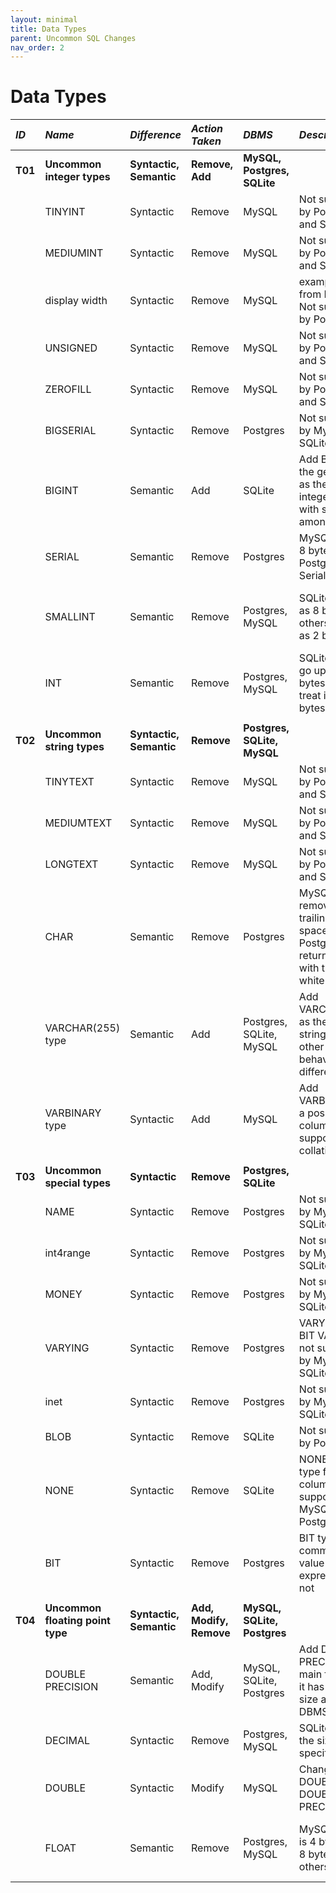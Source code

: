 ```yaml
---
layout: minimal
title: Data Types
parent: Uncommon SQL Changes
nav_order: 2
---
```


# Data Types

| _ID_    | _Name_                           | _Difference_            | _Action Taken_          | _DBMS_                      | _Description_                                                                              | _Related Links_                                                                                                                                                             |
| :------ | :------------------------------- | :---------------------- | :---------------------- | :-------------------------- | :----------------------------------------------------------------------------------------- | :-------------------------------------------------------------------------------------------------------------------------------------------------------------------------- |
| **T01** | **Uncommon integer types**       | **Syntactic, Semantic** | **Remove, Add**         | **MySQL, Postgres, SQLite** |                                                                                            |                                                                                                                                                                             |
|         | TINYINT                          | Syntactic               | Remove                  | MySQL                       | Not supported by PostgreSQL and SQLite                                                     | https://dev.mysql.com/doc/refman/8.4/en/integer-types.html                                                                                                                  |
|         | MEDIUMINT                        | Syntactic               | Remove                  | MySQL                       | Not supported by PostgreSQL and SQLite                                                     | https://dev.mysql.com/doc/refman/8.4/en/integer-types.html                                                                                                                  |
|         | display width                    | Syntactic               | Remove                  | MySQL                       | example: (4) from INT(4), Not supported by PostgreSQL                                      | https://dev.mysql.com/doc/refman/8.4/en/numeric-type-syntax.html                                                                                                            |
|         | UNSIGNED                         | Syntactic               | Remove                  | MySQL                       | Not supported by PostgreSQL and SQLite                                                     | https://dev.mysql.com/doc/refman/8.4/en/numeric-type-syntax.html                                                                                                            |
|         | ZEROFILL                         | Syntactic               | Remove                  | MySQL                       | Not supported by PostgreSQL and SQLite                                                     | https://dev.mysql.com/doc/refman/8.4/en/numeric-type-syntax.html                                                                                                            |
|         | BIGSERIAL                        | Syntactic               | Remove                  | Postgres                    | Not supported by MySQL and SQLite                                                          | https://www.postgresql.org/docs/current/datatype-numeric.html                                                                                                               |
|         | BIGINT                           | Semantic                | Add                     | SQLite                      | Add BIGINT to the generator as the only integer type with same size among DBMS             | https://dev.mysql.com/doc/refman/8.4/en/integer-types.html<br>https://www.postgresql.org/docs/current/datatype-numeric.html<br>https://www.sqlite.org/datatype3.html        |
|         | SERIAL                           | Semantic                | Remove                  | Postgres                    | MySQL Serial is 8 bytes, PostgreSQL Serial is 4 bytes                                      | https://dev.mysql.com/doc/refman/8.4/en/numeric-type-syntax.html<br>https://www.postgresql.org/docs/current/datatype-numeric.html#DATATYPE-SERIAL                           |
|         | SMALLINT                         | Semantic                | Remove                  | Postgres, MySQL             | SQLite treats it as 8 bytes, others treat it as 2 bytes                                    | https://dev.mysql.com/doc/refman/8.4/en/integer-types.html<br>https://www.postgresql.org/docs/current/datatype-numeric.html<br>https://www.sqlite.org/datatype3.html        |
|         | INT                              | Semantic                | Remove                  | Postgres, MySQL             | SQLite INT can go up to 8 bytes, others treat it as 4 bytes                                | https://dev.mysql.com/doc/refman/8.4/en/integer-types.html<br>https://www.postgresql.org/docs/current/datatype-numeric.html<br>https://www.sqlite.org/datatype3.html        |
|         |                                  |                         |                         |                             |                                                                                            |                                                                                                                                                                             |
| **T02** | **Uncommon string types**        | **Syntactic, Semantic** | **Remove**              | **Postgres, SQLite, MySQL** |                                                                                            |                                                                                                                                                                             |
|         | TINYTEXT                         | Syntactic               | Remove                  | MySQL                       | Not supported by PostgreSQL and SQLite                                                     | https://dev.mysql.com/doc/refman/8.4/en/string-type-syntax.html                                                                                                             |
|         | MEDIUMTEXT                       | Syntactic               | Remove                  | MySQL                       | Not supported by PostgreSQL and SQLite                                                     | https://dev.mysql.com/doc/refman/8.4/en/string-type-syntax.html                                                                                                             |
|         | LONGTEXT                         | Syntactic               | Remove                  | MySQL                       | Not supported by PostgreSQL and SQLite                                                     | https://dev.mysql.com/doc/refman/8.4/en/string-type-syntax.html                                                                                                             |
|         | CHAR                             | Semantic                | Remove                  | Postgres                    | MySQL removes trailing white space, but PostgreSQL returns value with trailing white space | https://dev.mysql.com/doc/refman/8.4/en/char.html<br>https://www.postgresql.org/docs/current/datatype-character.html                                                        |
|         | VARCHAR(255) type                | Semantic                | Add                     | Postgres, SQLite, MySQL     | Add VARCHAR(255) as the main string type, other types behave differently                   | https://dev.mysql.com/doc/refman/8.4/en/char.html<br>https://www.postgresql.org/docs/current/datatype-character.html<br>https://www.sqlite.org/datatype3.html               |
|         | VARBINARY type                   | Syntactic               | Add                     | MySQL                       | Add VARBINARY as a possible column type to support binary collation                        | https://dev.mysql.com/doc/refman/8.4/en/binary-varbinary.html                                                                                                               |
|         |                                  |                         |                         |                             |                                                                                            |                                                                                                                                                                             |
| **T03** | **Uncommon special types**       | **Syntactic**           | **Remove**              | **Postgres, SQLite**        |                                                                                            |                                                                                                                                                                             |
|         | NAME                             | Syntactic               | Remove                  | Postgres                    | Not supported by MySQL and SQLite                                                          | https://www.postgresql.org/docs/current/datatype-character.html                                                                                                             |
|         | int4range                        | Syntactic               | Remove                  | Postgres                    | Not supported by MySQL and SQLite                                                          | https://www.postgresql.org/docs/current/rangetypes.html                                                                                                                     |
|         | MONEY                            | Syntactic               | Remove                  | Postgres                    | Not supported by MySQL and SQLite                                                          | https://www.postgresql.org/docs/current/datatype-money.html                                                                                                                 |
|         | VARYING                          | Syntactic               | Remove                  | Postgres                    | VARYING from BIT VARYING, not supported by MySQL and SQLite                                | https://www.postgresql.org/docs/current/datatype-bit.html                                                                                                                   |
|         | inet                             | Syntactic               | Remove                  | Postgres                    | Not supported by MySQL and SQLite                                                          | https://www.postgresql.org/docs/current/datatype-net-types.html                                                                                                             |
|         | BLOB                             | Syntactic               | Remove                  | SQLite                      | Not supported by PostgreSQL                                                                | https://dev.mysql.com/doc/refman/8.4/en/blob.html<br>https://www.sqlite.org/datatype3.html                                                                                  |
|         | NONE                             | Syntactic               | Remove                  | SQLite                      | NONE is empty type for column, not supported by MySQL and PostgreSQL                       | https://www.sqlite.org/datatype3.html                                                                                                                                       |
|         | BIT                              | Syntactic               | Remove                  | Postgres                    | BIT type is common but its value expression is not                                         | https://dev.mysql.com/doc/refman/8.4/en/bit-type.html<br>https://www.postgresql.org/docs/current/datatype-bit.html<br>https://www.sqlite.org/lang_expr.html                 |
|         |                                  |                         |                         |                             |                                                                                            |                                                                                                                                                                             |
| **T04** | **Uncommon floating point type** | **Syntactic, Semantic** | **Add, Modify, Remove** | **MySQL, SQLite, Postgres** |                                                                                            |                                                                                                                                                                             |
|         | DOUBLE PRECISION                 | Semantic                | Add, Modify             | MySQL, SQLite, Postgres     | Add DOUBLE PRECISION as main float type, it has the same size among DBMSs                  | https://dev.mysql.com/doc/refman/8.4/en/floating-point-types.html<br>https://www.postgresql.org/docs/current/datatype-numeric.html<br>https://www.sqlite.org/datatype3.html |
|         | DECIMAL                          | Syntactic               | Remove                  | Postgres, MySQL             | SQLite ignores the size specification                                                      | https://www.sqlite.org/datatype3.html                                                                                                                                       |
|         | DOUBLE                           | Syntactic               | Modify                  | MySQL                       | Change DOUBLE to DOUBLE PRECISION                                                          | https://dev.mysql.com/doc/refman/8.4/en/floating-point-types.html                                                                                                           |
|         | FLOAT                            | Semantic                | Remove                  | Postgres, MySQL             | MySQL FLOAT is 4 bytes, but 8 bytes in others                                              | https://dev.mysql.com/doc/refman/8.4/en/floating-point-types.html<br>https://www.postgresql.org/docs/current/datatype-numeric.html<br>https://www.sqlite.org/datatype3.html |
